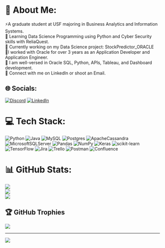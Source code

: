 # 💫 About Me:
⚡A graduate student at USF majoring in Business Analytics and Information Systems.<br>🌱 Learning Data Science Programming using Python and Cyber Security skills with ReliaQuest.<br>🔭 Currently working on my Data Science project: StockPredictor_ORACLE<br>👯I worked with Oracle for over 3 years as an Application Developer and Application Engineer.<br>💬 I am well-versed in Oracle SQL, Python, APIs, Tableau, and Dashboard development.<br>🤝 Connect with me on LinkedIn or shoot an Email.


## 🌐 Socials:
[![Discord](https://img.shields.io/badge/Discord-%237289DA.svg?logo=discord&logoColor=white)](https://discord.gg/johnsonsimon#6609) [![LinkedIn](https://img.shields.io/badge/LinkedIn-%230077B5.svg?logo=linkedin&logoColor=white)](https://linkedin.com/in/johnson-simon-07973a12a) 

# 💻 Tech Stack:
![Python](https://img.shields.io/badge/python-3670A0?style=for-the-badge&logo=python&logoColor=ffdd54) ![Java](https://img.shields.io/badge/java-%23ED8B00.svg?style=for-the-badge&logo=java&logoColor=white) ![MySQL](https://img.shields.io/badge/mysql-%2300f.svg?style=for-the-badge&logo=mysql&logoColor=white) ![Postgres](https://img.shields.io/badge/postgres-%23316192.svg?style=for-the-badge&logo=postgresql&logoColor=white) ![ApacheCassandra](https://img.shields.io/badge/cassandra-%231287B1.svg?style=for-the-badge&logo=apache-cassandra&logoColor=white) ![MicrosoftSQLServer](https://img.shields.io/badge/Microsoft%20SQL%20Sever-CC2927?style=for-the-badge&logo=microsoft%20sql%20server&logoColor=white) ![Pandas](https://img.shields.io/badge/pandas-%23150458.svg?style=for-the-badge&logo=pandas&logoColor=white) ![NumPy](https://img.shields.io/badge/numpy-%23013243.svg?style=for-the-badge&logo=numpy&logoColor=white) ![Keras](https://img.shields.io/badge/Keras-%23D00000.svg?style=for-the-badge&logo=Keras&logoColor=white) ![scikit-learn](https://img.shields.io/badge/scikit--learn-%23F7931E.svg?style=for-the-badge&logo=scikit-learn&logoColor=white) ![TensorFlow](https://img.shields.io/badge/TensorFlow-%23FF6F00.svg?style=for-the-badge&logo=TensorFlow&logoColor=white) ![Jira](https://img.shields.io/badge/jira-%230A0FFF.svg?style=for-the-badge&logo=jira&logoColor=white) ![Trello](https://img.shields.io/badge/Trello-%23026AA7.svg?style=for-the-badge&logo=Trello&logoColor=white) ![Postman](https://img.shields.io/badge/Postman-FF6C37?style=for-the-badge&logo=postman&logoColor=white) ![Confluence](https://img.shields.io/badge/confluence-%23172BF4.svg?style=for-the-badge&logo=confluence&logoColor=white)
# 📊 GitHub Stats:
![](https://github-readme-stats.vercel.app/api?username=johnsonsimonusf&theme=dark&hide_border=false&include_all_commits=false&count_private=false)<br/>
![](https://github-readme-streak-stats.herokuapp.com/?user=johnsonsimonusf&theme=dark&hide_border=false)<br/>
![](https://github-readme-stats.vercel.app/api/top-langs/?username=johnsonsimonusf&theme=dark&hide_border=false&include_all_commits=false&count_private=false&layout=compact)

## 🏆 GitHub Trophies
![](https://github-profile-trophy.vercel.app/?username=johnsonsimonusf&theme=radical&no-frame=false&no-bg=false&margin-w=4)

---
[![](https://visitcount.itsvg.in/api?id=johnsonsimonusf&icon=0&color=0)](https://visitcount.itsvg.in)

<!-- Proudly created with GPRM ( https://gprm.itsvg.in ) -->
